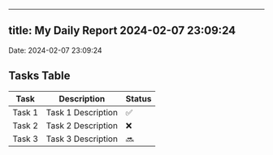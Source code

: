 
---
title: My Daily Report 2024-02-07 23:09:24
---

Date: 2024-02-07 23:09:24

## Tasks Table

| Task | Description | Status |
|------|-------------|--------|
| Task 1 | Task 1 Description | ✅ |
| Task 2 | Task 2 Description | ❌ |
| Task 3 | Task 3 Description | 🔜 |
